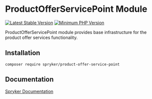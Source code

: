 # ProductOfferServicePoint Module
[![Latest Stable Version](https://poser.pugx.org/spryker/product-offer-service-point/v/stable.svg)](https://packagist.org/packages/spryker/product-offer-service-point)
[![Minimum PHP Version](https://img.shields.io/badge/php-%3E%3D%208.0-8892BF.svg)](https://php.net/)

ProductOfferServicePoint module provides base infrastructure for the product offer services functionality.

## Installation

```
composer require spryker/product-offer-service-point
```

## Documentation

[Spryker Documentation](https://docs.spryker.com)
